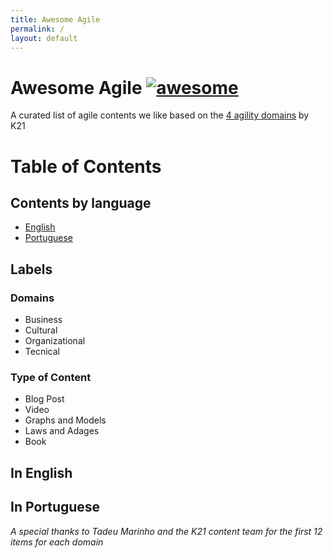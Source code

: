 ```yaml
---
title: Awesome Agile
permalink: /
layout: default
---
```

# Awesome Agile [![awesome](https://cdn.rawgit.com/sindresorhus/awesome/d7305f38d29fed78fa85652e3a63e154dd8e8829/media/badge.svg)](https://github.com/sindresorhus/awesome)

A curated list of agile contents we like based on the [4 agility domains](https://knowledge21.com/usa/blog/4-agility-domains/) by K21

# Table of Contents

## Contents by language

- [English](#in-english)
- [Portuguese](#in-portuguese)

## Labels

### Domains

- Business
- Cultural
- Organizational
- Tecnical

### Type of Content

- Blog Post
- Video
- Graphs and Models
- Laws and Adages
- Book

## In English

## In Portuguese

*A special thanks to Tadeu Marinho and the K21 content team for the first 12 items for each domain*
